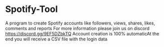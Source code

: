 # Spotify-Tool
A program to create Spotify accounts like followers, views, shares, likes, comments and reports 
For more information please join us on discord https://discord.gg/9EF5DZbkTQ
Account creation is 100% automaticAt the end you will receive a CSV file with the login data
